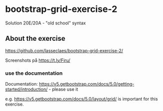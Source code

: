 # bootstrap-grid-exercise-2

Solution 20E/20A - "old school" syntax

## About the exercise
https://github.com/lasseclaes/bootstrap-grid-exercise-2/

Screenshots på https://t.ly/Firu/

### use the documentation
Documentation: https://v5.getbootstrap.com/docs/5.0/getting-started/introduction/ - please use it

e.g. https://v5.getbootstrap.com/docs/5.0/layout/grid/ is important for this exercise.
